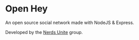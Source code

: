 # Open Hey

An open source social network made with NodeJS & Express.

Developed by the [Nerds Unite](https://github.com/Nerds-Unite) group.

